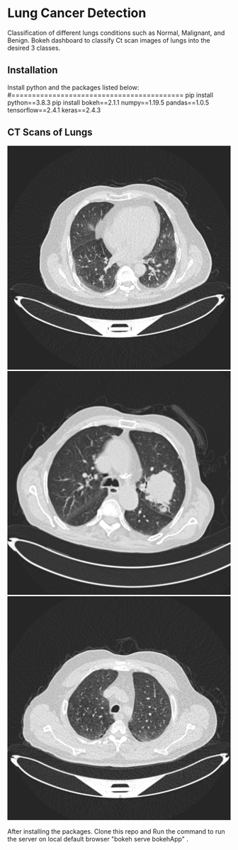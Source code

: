 # Lung Cancer Detection 
Classification of different lungs conditions such as Normal, Malignant, and Benign. Bokeh dashboard to classify Ct scan images of lungs into the desired 3 classes. 

## Installation
Install python and the packages listed below:
#==========================================
pip install python==3.8.3
pip install bokeh==2.1.1
numpy==1.19.5
pandas==1.0.5
tensorflow==2.4.1
keras==2.4.3


## CT Scans of Lungs
![Benign](Bengin_case.jpg)
![Malignant](Malignant_case.jpg)
![Normal](Normal_case.jpg)

After installing the packages. Clone this repo and Run the command to run the server on local default browser "bokeh serve bokehApp" .


